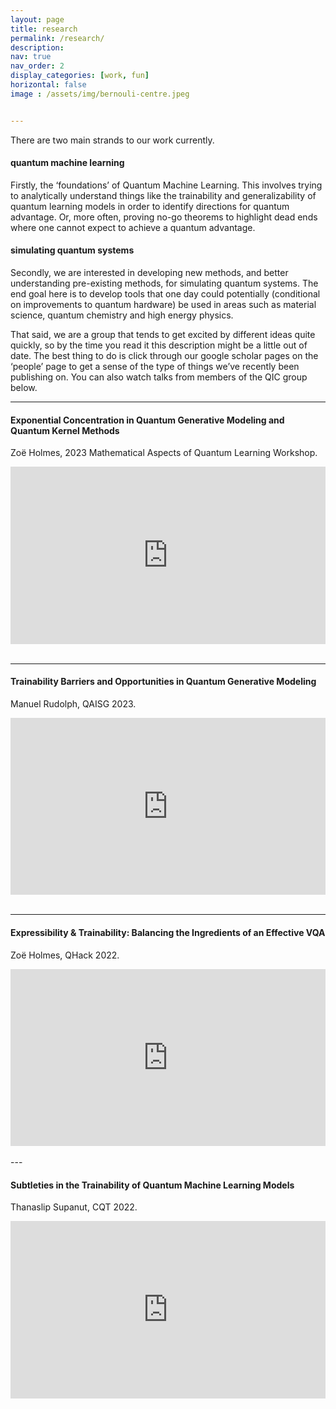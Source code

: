 ```yaml
---
layout: page
title: research
permalink: /research/
description: 
nav: true
nav_order: 2
display_categories: [work, fun]
horizontal: false
image : /assets/img/bernouli-centre.jpeg


---
```


<style>
  .video-container {
    position: relative;
    padding-bottom: 56.25%; /* 16:9 aspect ratio */
    height: 0;
    overflow: hidden;
    max-width: 100%;
    background: #000;
    margin: 0 auto; /* Center the container */
  }

  .video-container iframe {
    position: absolute;
    top: 0;
    left: 0;
    width: 100%;
    height: 100%;
  }
</style>

There are two main strands to our work currently. 

#### quantum machine learning

Firstly, the ‘foundations’ of Quantum Machine Learning. This involves trying to analytically understand things like the trainability and generalizability of quantum learning models in order to identify directions for quantum advantage. Or, more often, proving no-go theorems to highlight dead ends where one cannot expect to achieve a quantum advantage.

#### simulating quantum systems

Secondly, we are interested in developing new methods, and better understanding pre-existing methods, for simulating quantum systems. The end goal here is to develop tools that one day could potentially (conditional on improvements to quantum hardware) be used in areas such as material science, quantum chemistry and high energy physics.

That said, we are a group that tends to get excited by different ideas quite quickly, so by the time you read it this description might be a little out of date. The best thing to do is click through our google scholar pages on the ‘people’ page to get a sense of the type of things we’ve recently been publishing on. You can also watch talks from members of the QIC group below.




---

#### Exponential Concentration in Quantum Generative Modeling and Quantum Kernel Methods
Zoë Holmes, 2023 Mathematical Aspects of Quantum Learning Workshop.

<div class="video-container">
  <iframe src="https://www.youtube.com/embed/V81sx-d3lIA?si=bIyKSYJxecw6zB7o" title="YouTube video player" frameborder="0" allow="accelerometer; autoplay; clipboard-write; encrypted-media; gyroscope; picture-in-picture; web-share" allowfullscreen></iframe>
</div>

<br/>

---

#### Trainability Barriers and Opportunities in Quantum Generative Modeling
Manuel Rudolph, QAISG 2023.

<div class="video-container">
  <iframe src="https://www.youtube.com/embed/Akh-0v8tBkE?si=KuSIbhqCTfCws9VA" title="YouTube video player" frameborder="0" allow="accelerometer; autoplay; clipboard-write; encrypted-media; gyroscope; picture-in-picture; web-share" allowfullscreen></iframe>
</div>

<br/>

---

#### Expressibility & Trainability: Balancing the Ingredients of an Effective VQA
Zoë Holmes, QHack 2022.

<div class="video-container">
  <iframe src="https://www.youtube.com/embed/RO3g7B0-IKA?si=l6f41d6jGXT5geqL" title="YouTube video player" frameborder="0" allow="accelerometer; autoplay; clipboard-write; encrypted-media; gyroscope; picture-in-picture; web-share" allowfullscreen></iframe>
</div>

<br/>
---

#### Subtleties in the Trainability of Quantum Machine Learning Models
Thanaslip Supanut, CQT 2022.

<div class="video-container">
  <iframe  src="https://www.youtube.com/embed/fDc7PODhuHM?si=lxp7Mm_WciGORAs" title="YouTube video player" frameborder="0" allow="accelerometer; autoplay; clipboard-write; encrypted-media; gyroscope; picture-in-picture; web-share" allowfullscreen></iframe>
</div>

<br/>

